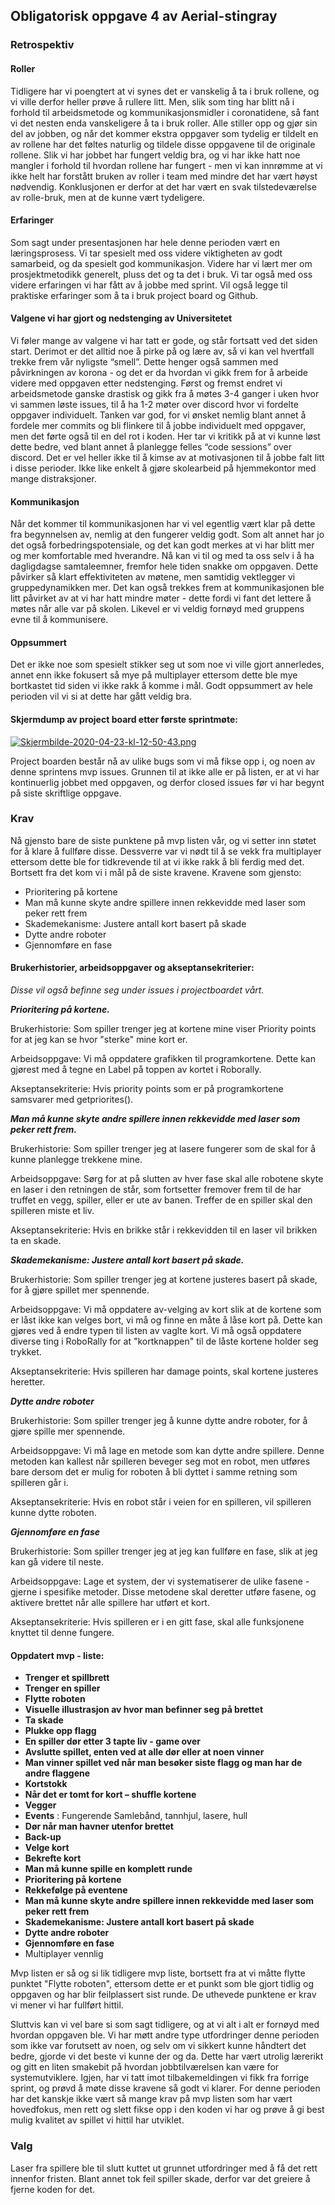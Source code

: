 ## Obligatorisk oppgave 4 av Aerial-stingray

### Retrospektiv

#### Roller
Tidligere har vi poengtert at vi synes det er vanskelig å ta i bruk rollene, og vi ville derfor heller prøve å rullere litt. Men, slik som ting har blitt nå i forhold til arbeidsmetode og kommunikasjonsmidler i coronatidene, så fant vi det nesten enda vanskeligere å ta i bruk roller. Alle stiller opp og gjør sin del av jobben, og når det kommer ekstra oppgaver som tydelig er tildelt en av rollene har det føltes naturlig og tildele disse oppgavene til de originale rollene. Slik vi har jobbet har fungert veldig bra, og vi har ikke hatt noe mangler i forhold til hvordan rollene har fungert - men vi kan innrømme at vi ikke helt har forstått bruken av roller i team med mindre det har vært høyst nødvendig. Konklusjonen er derfor at det har vært en svak tilstedeværelse av rolle-bruk, men at de kunne vært tydeligere. 

#### Erfaringer
Som sagt under presentasjonen har hele denne perioden vært en læringsprosess. Vi tar spesielt med oss videre viktigheten av godt samarbeid, og da spesielt god kommunikasjon. Videre har vi lært mer om prosjektmetodikk generelt, pluss det og ta det i bruk. Vi tar også med oss videre erfaringen vi har fått av å jobbe med sprint. Vil også legge til praktiske erfaringer som å ta i bruk project board og Github. 

#### Valgene vi har gjort og nedstenging av Universitetet
Vi føler mange av valgene vi har tatt er gode, og står fortsatt ved det siden start. Derimot er det alltid noe å pirke på og lære av, så vi kan vel hvertfall trekke frem vår nyligste “smell”. Dette henger også sammen med påvirkningen av korona - og det er da hvordan vi gikk frem for å arbeide videre med oppgaven etter nedstenging. Først og fremst endret vi arbeidsmetode ganske drastisk og gikk fra å møtes 3-4 ganger i uken hvor vi sammen løste issues, til å ha 1-2 møter over discord hvor vi fordelte oppgaver individuelt. Tanken var god, for vi ønsket nemlig blant annet å fordele mer commits og bli flinkere til å jobbe individuelt med oppgaver, men det førte også til en del rot i koden. Her tar vi kritikk på at vi kunne løst dette bedre, ved blant annet å planlegge felles “code sessions” over discord. Det er vel heller ikke til å kimse av at motivasjonen til å jobbe falt litt i disse perioder. Ikke like enkelt å gjøre skolearbeid på hjemmekontor med mange distraksjoner. 


#### Kommunikasjon
Når det kommer til kommunikasjonen har vi vel egentlig vært klar på dette fra begynnelsen av, nemlig at den fungerer veldig godt. Som alt annet har jo det også forbedringspotensiale, og det kan godt merkes at vi har blitt mer og mer komfortable med hverandre. Nå kan vi til og med ta oss selv i å ha dagligdagse samtaleemner, fremfor hele tiden snakke om oppgaven. Dette påvirker så klart effektiviteten av møtene, men samtidig vektlegger vi gruppedynamikken mer. Det kan også trekkes frem at kommunikasjonen ble litt påvirket av at vi har hatt mindre møter - dette fordi vi fant det lettere å møtes når alle var på skolen. Likevel er vi veldig fornøyd med gruppens evne til å kommunisere.

#### Oppsummert
Det er ikke noe som spesielt stikker seg ut som noe vi ville gjort annerledes, annet enn ikke fokusert så mye på multiplayer ettersom dette ble mye bortkastet tid siden vi ikke rakk å komme i mål. Godt oppsummert av hele perioden vil vi si at dette har gått veldig bra.


#### Skjermdump av project board etter første sprintmøte:

[![Skjermbilde-2020-04-23-kl-12-50-43.png](https://i.postimg.cc/pVq28JGF/Skjermbilde-2020-04-23-kl-12-50-43.png)](https://postimg.cc/PNvsnYkX)

Project boarden består nå av ulike bugs som vi må fikse opp i, og noen av denne sprintens mvp issues. Grunnen til at ikke alle er på listen, er at vi har kontinuerlig jobbet med oppgaven, og derfor closed issues før vi har begynt på siste skriftlige oppgave. 

### Krav

Nå gjensto bare de siste punktene på mvp listen vår, og vi setter inn støtet for å klare å fullføre disse. Dessverre var vi nødt til å se vekk fra multiplayer ettersom dette ble for tidkrevende til at vi ikke rakk å bli ferdig med det. Bortsett fra det kom vi i mål på de siste kravene. Kravene som gjensto:


* Prioritering på kortene
* Man må kunne skyte andre spillere innen rekkevidde med laser som peker rett frem
* Skademekanisme: Justere antall kort basert på skade
* Dytte andre roboter
* Gjennomføre en fase


#### Brukerhistorier, arbeidsoppgaver og akseptansekriterier:
_Disse vil også befinne seg under issues i projectboardet vårt._

_**Prioritering på kortene.**_

Brukerhistorie: Som spiller trenger jeg at kortene mine viser Priority points for at jeg kan se hvor "sterke" mine kort er.

Arbeidsoppgave: Vi må oppdatere grafikken til programkortene. Dette kan gjørest med å tegne en Label på toppen av kortet i Roborally.

Akseptansekriterie: Hvis priority points som er på programkortene samsvarer med getpriorites().


_**Man må kunne skyte andre spillere innen rekkevidde med laser som peker rett frem.**_

Brukerhistorie: Som spiller trenger jeg at lasere fungerer som de skal for å kunne planlegge trekkene mine.

Arbeidsoppgave: Sørg for at på slutten av hver fase skal alle robotene skyte en laser i den retningen de står, som fortsetter fremover frem til de har truffet en vegg, spiller, eller er ute av banen. Treffer de en spiller skal den spilleren miste et liv.

Akseptansekriterie: Hvis en brikke står i rekkevidden til en laser vil brikken ta en skade.


_**Skademekanisme: Justere antall kort basert på skade.**_

Brukerhistorie: Som spiller trenger jeg at kortene justeres basert på skade, for å gjøre spillet mer spennende.

Arbeidsoppgave: Vi må oppdatere av-velging av kort slik at de kortene som er låst ikke kan velges bort, vi må og finne en måte å låse kort på. Dette kan gjøres ved å endre typen til listen av vaglte kort. Vi må også oppdatere diverse ting i RoboRally for at "kortknappen" til de låste kortene holder seg trykket.

Akseptansekriterie: Hvis spilleren har damage points, skal kortene justeres heretter.


_**Dytte andre roboter**_

Brukerhistorie: Som spiller trenger jeg å kunne dytte andre roboter, for å gjøre spille mer spennende.

Arbeidsoppgave: Vi må lage en metode som kan dytte andre spillere. Denne metoden kan kallest når spilleren beveger seg mot en robot, men utføres bare dersom det er mulig for roboten å bli dyttet i samme retning som spilleren går i.

Akseptansekriterie: Hvis en robot står i veien for en spilleren, vil spilleren kunne dytte roboten.


_**Gjennomføre en fase**_

Brukerhistorie: Som spiller trenger jeg at jeg kan fullføre en fase, slik at jeg kan gå videre til neste.

Arbeidsoppgave: Lage et system, der vi systematiserer de ulike fasene - gjerne i spesifike metoder. Disse metodene skal deretter utføre fasene, og aktivere brettet når alle spillere har utført et kort.

Akseptansekriterie: Hvis spilleren er i en gitt fase, skal alle funksjonene knyttet til denne fungere.

#### Oppdatert mvp - liste: 

* **Trenger et spillbrett**
* **Trenger en spiller**
* **Flytte roboten**
* **Visuelle illustrasjon av hvor man befinner seg på brettet**
* **Ta skade**
* **Plukke opp flagg**
* **En spiller dør etter 3 tapte liv - game over**
* **Avslutte spillet, enten ved at alle dør eller at noen vinner**
* **Man vinner spillet ved når man besøker siste flagg og man har de andre flaggene**
* **Kortstokk**
* **Når det er tomt for kort – shuffle kortene**
* **Vegger**
* **Events** : Fungerende Samlebånd, tannhjul, lasere, hull
* **Dør når man havner utenfor brettet**
* **Back-up**
* **Velge kort**
* **Bekrefte kort**
* **Man må kunne spille en komplett runde**
* **Prioritering på kortene**
* **Rekkefølge på eventene**
* **Man må kunne skyte andre spillere innen rekkevidde med laser som peker rett frem**
* **Skademekanisme: Justere antall kort basert på skade**
* **Dytte andre roboter**
* **Gjennomføre en fase**
* Multiplayer vennlig

Mvp listen er så og si lik tidligere mvp liste, bortsett fra at vi måtte flytte punktet "Flytte roboten", ettersom dette er et punkt som ble gjort tidlig og oppgaven og har blir feilplassert sist runde. De uthevede punktene er krav vi mener vi har fullført hittil. 


Sluttvis kan vi vel bare si som sagt tidligere, og at vi alt i alt er fornøyd med hvordan oppgaven ble. Vi har møtt andre type utfordringer denne perioden som ikke var forutsett av noen, og selv om vi sikkert kunne håndtert det bedre, gjorde vi det beste vi kunne der og da. Dette har vært utrolig lærerikt og gitt en liten smakebit på hvordan jobbtilværelsen kan være for systemutviklere. Igjen, har vi tatt imot tilbakemeldingen vi fikk fra forrige sprint, og prøvd å møte disse kravene så godt vi klarer. For denne perioden har det kanskje ikke vært så mange krav på mvp listen som har vært hovedfokus, men rett og slett fikse opp i den koden vi har og prøve å gi best mulig kvalitet av spillet vi hittil har utviklet. 


### Valg
Laser fra spillere ble til slutt kuttet ut grunnet utfordringer med å få det rett innenfor fristen. Blant annet tok feil spiller skade, derfor var det greiere å fjerne koden for det. 
